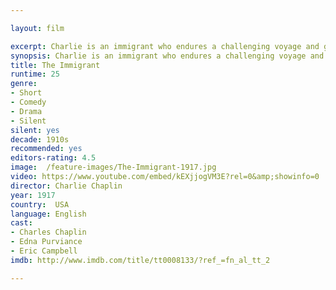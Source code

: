 ```yaml
---

layout: film

excerpt: Charlie is an immigrant who endures a challenging voyage and gets into trouble as soon as he arrives in America.
synopsis: Charlie is an immigrant who endures a challenging voyage and gets into trouble as soon as he arrives in America.
title: The Immigrant
runtime: 25
genre:
- Short
- Comedy
- Drama
- Silent
silent: yes
decade: 1910s
recommended: yes
editors-rating: 4.5
image:  /feature-images/The-Immigrant-1917.jpg 
video: https://www.youtube.com/embed/kEXjjogVM3E?rel=0&amp;showinfo=0
director: Charlie Chaplin
year: 1917
country:  USA
language: English 
cast:
- Charles Chaplin
- Edna Purviance
- Eric Campbell
imdb: http://www.imdb.com/title/tt0008133/?ref_=fn_al_tt_2

--- 
```


